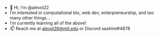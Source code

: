 - 👋 Hi, I’m @alevol22
- I’m interested in computational bio, web dev, enterpreneurship, and too many other things...
- I’m currently learning all of the above!
- 📫 Reach me at alevol26@mit.edu or Discord sashimi#4878

<!---
alevol22/alevol22 is a ✨ special ✨ repository because its `README.md` (this file) appears on your GitHub profile.
You can click the Preview link to take a look at your changes.
--->
